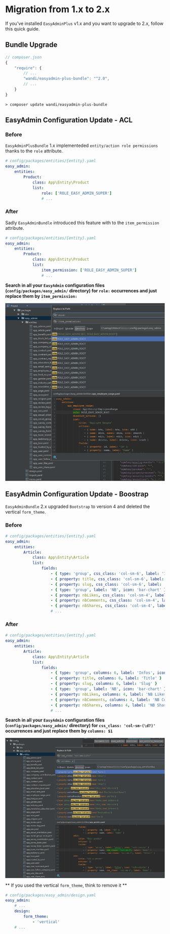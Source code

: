 # Migration from 1.x to 2.x

If you've installed `EasyAdminPlus` v1.x and you want to upgrade to 2.x, follow this quick guide.

## Bundle Upgrade

```js
// composer.json
{    
    "require": {
        // ...
        "wandi/easyadmin-plus-bundle": "^2.0",
        // ...
    }
}
```

```shell
> composer update wandi/easyadmin-plus-bundle
```

## EasyAdmin Configuration Update - ACL

### Before

`EasyAdminPlusBundle` 1.x implementeded `entity/action role permissions` thanks to the `role` attribute.

```yaml
# config/packages/entities/{entity}.yaml
easy_admin:
    entities:
        Product:
            class: App\Entity\Product
            list:
                role: ['ROLE_EASY_ADMIN_SUPER']
                # ...
```

### After

Sadly `EasyAdminBundle` introduced this feature with to the `item_permission` attribute.

```yaml
# config/packages/entities/{entity}.yaml
easy_admin:
    entities:
        Product:
            class: App\Entity\Product
            list:
                item_permission: ['ROLE_EASY_ADMIN_SUPER']
                # ...
```
**Search in all your `EasyAdmin` configuration files (`config/packages/easy_admin/` directory) for `role:` occurrences and just replace them by `item_permission:`**

<p align="center">
    <img src="images/upgrade-1-to-2-acl.png" align="center" alt="PhpStorm Replace" />
</p>

## EasyAdmin Configuration Update - Boostrap

`EasyAdminBundle` 2.x upgraded `Bootstrap` to version 4 and deleted the vertical `form_theme`.

### Before

```yaml
# config/packages/entities/{entity}.yaml
easy_admin:
    entities:
        Article:
            class: App\Entity\Article
            list:
                fields: 
                    - { type: 'group', css_class: 'col-sm-6', label: 'Infos', icon: 'info-circle' }
                    - { property: title, css_class: 'col-sm-6', label: 'Title' }
                    - { property: slug, css_class: 'col-sm-6', label: 'Slug' }
                    - { type: 'group', label: 'NB', icon: 'bar-chart' }
                    - { property: nbLikes, css_class: 'col-sm-4', label: 'NB Likes', type_options: { disabled: true } }
                    - { property: nbComments, css_class: 'col-sm-4', label: 'NB Comments', type_options: { disabled: true } }
                    - { property: nbShares, css_class: 'col-sm-4', label: 'NB Shares', type_options: { disabled: true } }
                    # ...
```

### After

```yaml
# config/packages/entities/{entity}.yaml
easy_admin:
    entities:
        Article:
            class: App\Entity\Article
            list:
                fields: 
                    - { type: 'group', columns: 6, label: 'Infos', icon: 'info-circle' }
                    - { property: title, columns: 6, label: 'Title' }
                    - { property: slug, columns: 6, label: 'Slug' }
                    - { type: 'group', label: 'NB', icon: 'bar-chart' }
                    - { property: nbLikes, columns: 4, label: 'NB Likes', type_options: { disabled: true } }
                    - { property: nbComments, columns: 4, label: 'NB Comments', type_options: { disabled: true } }
                    - { property: nbShares, columns: 4, label: 'NB Shares', type_options: { disabled: true } }
                    # ...
```

**Search in all your `EasyAdmin` configuration files (`config/packages/easy_admin/` directory) for `css_class: 'col-sm-(\d?)'` occurrences and just replace them by `columns: $1`**

<p align="center">
    <img src="images/upgrade-1-to-2-bootstrap.png" align="center" alt="PhpStorm Replace" />
</p>

** If you used the vertical `form_theme`, think to remove it **

```yaml
# config/packages/easy_admin/design.yaml
easy_admin:
    # ...
    design:
        form_theme:
            - 'vertical'
    # ...
```

